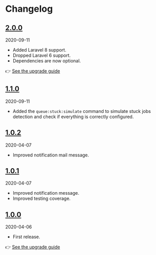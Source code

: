 # Changelog

## [2.0.0](https://github.com/Okipa/laravel-stuck-jobs-notifier/compare/1.1.0...2.0.0)

2020-09-11

* Added Laravel 8 support.
* Dropped Laravel 6 support.
* Dependencies are now optional.

:point_right: [See the upgrade guide](/docs/upgrade-guides/from-v1-to-v2.md)

## [1.1.0](https://github.com/Okipa/laravel-stuck-jobs-notifier/compare/1.0.2...1.1.0)

2020-09-11

* Added the `queue:stuck:simulate` command to simulate stuck jobs detection and check if everything is correctly configured.

## [1.0.2](https://github.com/Okipa/laravel-stuck-jobs-notifier/compare/1.0.1...1.0.2)

2020-04-07

* Improved notification mail message.

## [1.0.1](https://github.com/Okipa/laravel-stuck-jobs-notifier/compare/1.0.0...1.0.1)

2020-04-07

* Improved notification message.
* Improved testing coverage.

## [1.0.0](https://github.com/Okipa/laravel-stuck-jobs-notifier/releases/tag/1.0.0)

2020-04-06

* First release.

:point_right: [See the upgrade guide](/docs/upgrade-guides/from-failed-job-notifier.md)
